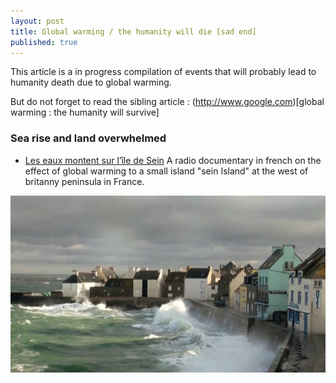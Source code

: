 ```yaml
---
layout: post
title: Global warming / the humanity will die [sad end]
published: true
---
```


This article is a in progress compilation of events that will probably lead to humanity death due to global warming. 

But do not forget to read the sibling article : (http://www.google.com)[global warming : the humanity will survive]

### Sea rise and land overwhelmed

* [Les eaux montent sur l’île de Sein](https://www.franceculture.fr/emissions/lheure-du-documentaire/lheure-du-documentaire-lundi-24-juillet-2017) A radio documentary in french on the effect of global warming to a small island "sein Island" at the west of britanny peninsula in France.

<a href="https://www.franceculture.fr/emissions/lheure-du-documentaire/lheure-du-documentaire-lundi-24-juillet-2017" title="ile de sein and global warming"><img src="../images/global-warming-ile-de-sein.jpg"></a>


